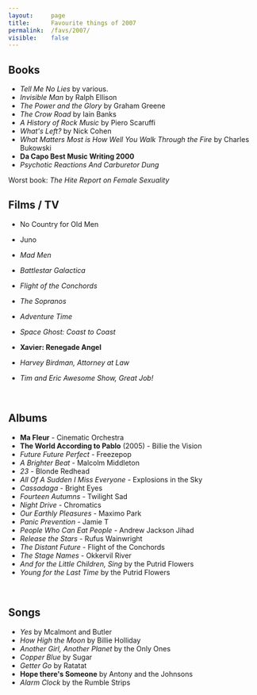 ```yaml
---
layout:     page
title:      Favourite things of 2007
permalink:  /favs/2007/
visible:    false
---
```


## Books

* _Tell Me No Lies_ by various.
* _Invisible Man_ by Ralph Ellison
* _The Power and the Glory_ by Graham Greene
* _The Crow Road_ by Iain Banks
* _A History of Rock Music_ by Piero Scaruffi
* _What's Left?_ by Nick Cohen
* _What Matters Most is How Well You Walk Through the Fire_ by Charles Bukowski
* **Da Capo Best Music Writing 2000**
* _Psychotic Reactions And Carburetor Dung_


Worst book: _The Hite Report on Female Sexuality_
<br>

## Films / TV

* No Country for Old Men
* Juno

* _Mad Men_
* _Battlestar Galactica_
* _Flight of the Conchords_
* _The Sopranos_
* _Adventure Time_
* _Space Ghost: Coast to Coast_
* **Xavier: Renegade Angel**
* _Harvey Birdman, Attorney at Law_
* _Tim and Eric Awesome Show, Great Job!_

<br>

## Albums

* **Ma Fleur** - Cinematic Orchestra
* **The World According to Pablo** (2005) - Billie the Vision
* _Future Future Perfect_ - Freezepop
* _A Brighter Beat_ - Malcolm Middleton
* _23_ - Blonde Redhead
* _All Of A Sudden I Miss Everyone_ - Explosions in the Sky
* _Cassadaga_ - Bright Eyes
* _Fourteen Autumns_ - Twilight Sad
* _Night Drive_ - Chromatics
* _Our Earthly Pleasures_ - Maximo Park
* _Panic Prevention_ - Jamie T
* _People Who Can Eat People_ - Andrew Jackson Jihad
* _Release the Stars_ - Rufus Wainwright
* _The Distant Future_ - Flight of the Conchords
* _The Stage Names_ - Okkervil River
* _And for the Little Children, Sing_ by the Putrid Flowers
* _Young for the Last Time_ by the Putrid Flowers

<br>


## Songs

* _Yes_ by Mcalmont and Butler
* _How High the Moon_ by Billie Holliday
* _Another Girl, Another Planet_ by the Only Ones
* _Copper Blue_ by Sugar
* _Getter Go_ by Ratatat
* **Hope there's Someone** by Antony and the Johnsons
* _Alarm Clock_ by the Rumble Strips